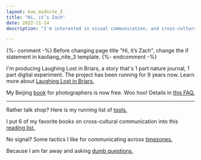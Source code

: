 ```yaml
---
layout: kao_midnite_3
title: "Hi, it’s Zach"
date: 2022-11-14
description: "I'm interested in visual communication, and cross-cultural communication. You can use this website to explore some of my on-going projects."

---
```



{%- comment -%}
Before changing page title "Hi, it’s Zach", change the if statement in kaoliang_nite_3 template. 
{%- endcomment -%}


<div class="scan" markdown="1">  

I'm producing Laughing Lost in Briars, a story that's 1 part nature journal, 1 part digital experiment. The project has been running for 9 years now. Learn more about [Laughing Lost in Briars.]

My Beijing [book] for photographers is now free. Woo hoo! Details in [this FAQ.]

---

<p id="talk-shop">Rather talk shop? Here is my running list of <a href="https://www.zachmccabe.com/tools">tools.</a></p>

I put 6 of my favorite books on cross-cultural communication into this [reading list.]

No signal? Some tactics I like for communicating across [timezones.]

Because I am far away and asking [dumb questions.]

</div>

[Laughing Lost in Briars.]: https://www.zachmccabe.com/briars

[book]: https://www.zachmccabe.com/beijing

[this FAQ.]: https://www.zachmccabe.com/beijing/faq#why-is-this-book-free

[timezones.]: https://www.zachmccabe.com/notes/timezones

[reading list.]: https://www.zachmccabe.com/notes/reading-list

[dumb questions.]: https://www.zachmccabe.com/notes/dumb-questions
